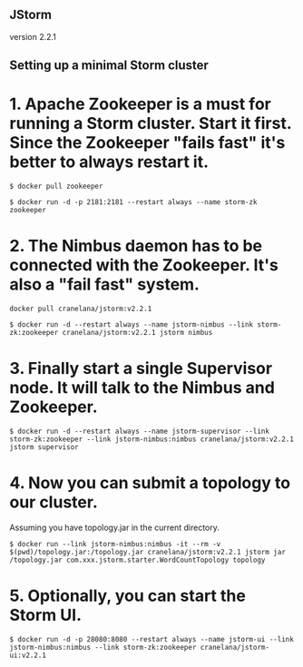 ## JStorm
version 2.2.1

## Setting up a minimal Storm cluster
# 1. Apache Zookeeper is a must for running a Storm cluster. Start it first. Since the Zookeeper "fails fast" it's better to always restart it.
```shell
$ docker pull zookeeper
```
```shell
$ docker run -d -p 2181:2181 --restart always --name storm-zk zookeeper
```
# 2. The Nimbus daemon has to be connected with the Zookeeper. It's also a "fail fast" system.
```shell
docker pull cranelana/jstorm:v2.2.1
```
```shell
$ docker run -d --restart always --name jstorm-nimbus --link storm-zk:zookeeper cranelana/jstorm:v2.2.1 jstorm nimbus
```

# 3. Finally start a single Supervisor node. It will talk to the Nimbus and Zookeeper.
```shell
$ docker run -d --restart always --name jstorm-supervisor --link storm-zk:zookeeper --link jstorm-nimbus:nimbus cranelana/jstorm:v2.2.1 jstorm supervisor
```

# 4. Now you can submit a topology to our cluster.
Assuming you have topology.jar in the current directory.
```shell
$ docker run --link jstorm-nimbus:nimbus -it --rm -v $(pwd)/topology.jar:/topology.jar cranelana/jstorm:v2.2.1 jstorm jar /topology.jar com.xxx.jstorm.starter.WordCountTopology topology
```
# 5. Optionally, you can start the Storm UI.
```shell
$ docker run -d -p 28080:8080 --restart always --name jstorm-ui --link jstorm-nimbus:nimbus --link storm-zk:zookeeper cranelana/jstorm-ui:v2.2.1
```
